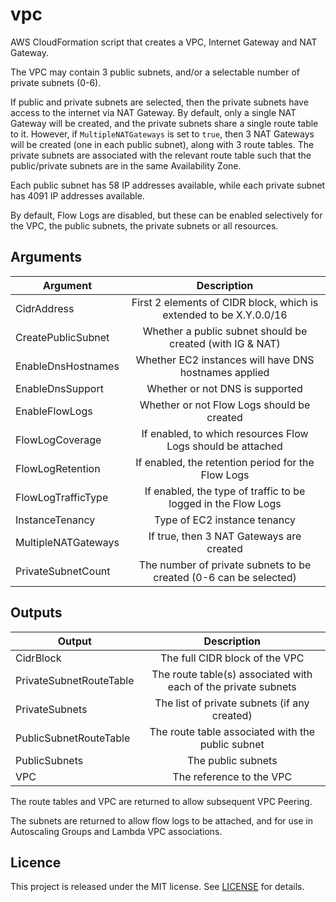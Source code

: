 # vpc

AWS CloudFormation script that creates a VPC, Internet Gateway and NAT Gateway.

The VPC may contain 3 public subnets, and/or a selectable number of private subnets (0-6).

If public and private subnets are selected, then the private subnets have access to the internet via
NAT Gateway.  By default, only a single NAT Gateway will be created, and the private subnets share a
single route table to it.  However, if `MultipleNATGateways` is set to `true`, then 3 NAT Gateways will
be created (one in each public subnet), along with 3 route tables.  The private subnets are associated with
the relevant route table such that the public/private subnets are in the same Availability Zone.

Each public subnet has 58 IP addresses available, while each private subnet has 4091 IP addresses available.

By default, Flow Logs are disabled, but these can be enabled selectively for the VPC, the public subnets, the
private subnets or all resources.


## Arguments

| Argument            | Description                                                        |
| ------------------- |:------------------------------------------------------------------:|
| CidrAddress         | First 2 elements of CIDR block, which is extended to be X.Y.0.0/16 |
| CreatePublicSubnet  | Whether a public subnet should be created (with IG & NAT)          |
| EnableDnsHostnames  | Whether EC2 instances will have DNS hostnames applied              |
| EnableDnsSupport    | Whether or not DNS is supported                                    |
| EnableFlowLogs      | Whether or not Flow Logs should be created                         |
| FlowLogCoverage     | If enabled, to which resources Flow Logs should be attached        |
| FlowLogRetention    | If enabled, the retention period for the Flow Logs                 |
| FlowLogTrafficType  | If enabled, the type of traffic to be logged in the Flow Logs      |
| InstanceTenancy     | Type of EC2 instance tenancy                                       |
| MultipleNATGateways | If true, then 3 NAT Gateways are created                           |
| PrivateSubnetCount  | The number of private subnets to be created (0-6 can be selected)  |


## Outputs

| Output                  | Description                                                    |
| ----------------------- |:--------------------------------------------------------------:|
| CidrBlock               | The full CIDR block of the VPC                                 |
| PrivateSubnetRouteTable | The route table(s) associated with each of the private subnets |
| PrivateSubnets          | The list of private subnets (if any created)                   |
| PublicSubnetRouteTable  | The route table associated with the public subnet              |
| PublicSubnets           | The public subnets                                             |
| VPC                     | The reference to the VPC                                       |

The route tables and VPC are returned to allow subsequent VPC Peering.

The subnets are returned to allow flow logs to be attached, and for use in Autoscaling Groups and Lambda VPC associations.

## Licence

This project is released under the MIT license. See [LICENSE](LICENSE) for details.
